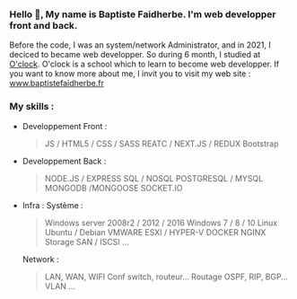 ### Hello 👋, My name is Baptiste Faidherbe. I'm web developper front and back. 
Before the code, I was an system/network Administrator, and in 2021, I deciced to became web developper. So during 6 month, I studied at [O'clock](https://oclock.io/). O'clock is a school which to learn to become web developper. If you want to know more about me, I invit you to visit my web site : www.baptistefaidherbe.fr


### My skills : 

- Developpement Front : 
    > JS /
    > HTML5 / CSS / SASS
    > REATC / NEXT.JS / REDUX
    > Bootstrap

- Developpement Back : 
    > NODE.JS / EXPRESS
    > SQL / NOSQL
    > POSTGRESQL / MYSQL 
    > MONGODB /MONGOOSE
    > SOCKET.IO
  
 - Infra :
    Système : 
      > Windows server 2008r2 / 2012 / 2016
      > Windows 7 / 8 / 10
      > Linux Ubuntu / Debian
      > VMWARE ESXI / HYPER-V
      > DOCKER
      > NGINX
      > Storage SAN / ISCSI
      > ...

     Network : 
      > LAN, WAN, WIFI
      > Conf switch, routeur...
      > Routage OSPF, RIP, BGP...
      > VLAN
      > ...

